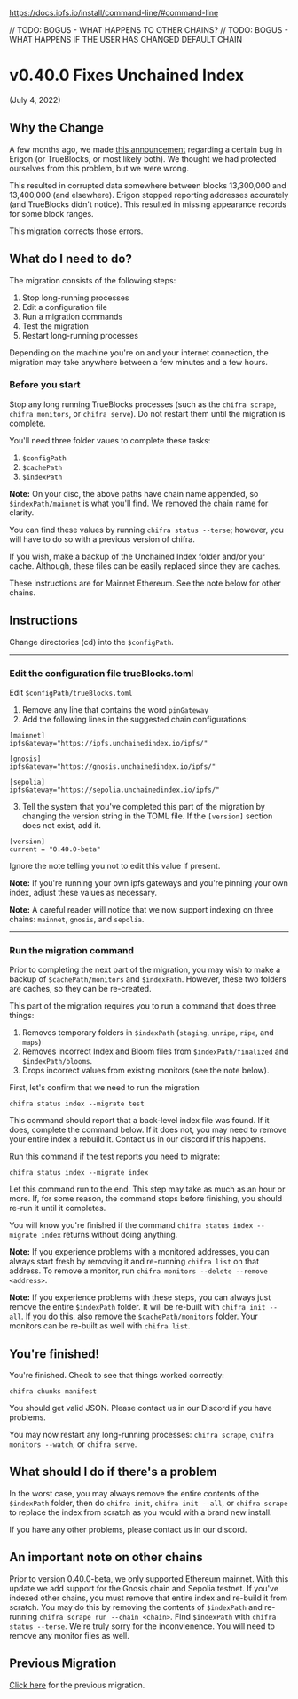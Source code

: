 https://docs.ipfs.io/install/command-line/#command-line



// TODO: BOGUS - WHAT HAPPENS TO OTHER CHAINS?
// TODO: BOGUS - WHAT HAPPENS IF THE USER HAS CHANGED DEFAULT CHAIN

# v0.40.0 Fixes Unchained Index

(July 4, 2022)

## Why the Change

A few months ago, we made [this announcement](https://discord.com/channels/570963863428661248/904527518948806686/955114745369854044) regarding a certain bug in Erigon (or TrueBlocks, or most likely both). We thought we had protected ourselves from this problem, but we were wrong.

This resulted in corrupted data somewhere between blocks 13,300,000 and 13,400,000 (and elsewhere).  Erigon stopped
reporting addresses accurately (and TrueBlocks didn't notice). This resulted in missing appearance records for
some block ranges.

This migration corrects those errors.

## What do I need to do?

The migration consists of the following steps:

1. Stop long-running processes
2. Edit a configuration file
3. Run a migration commands
4. Test the migration
5. Restart long-running processes

Depending on the machine you're on and your internet connection, the migration may take anywhere between a few minutes and a few hours.

### Before you start

Stop any long running TrueBlocks processes (such as the `chifra scrape`, `chifra monitors`, or `chifra serve`). Do not restart them until the migration is complete.

You'll need three folder vaues to complete these tasks:

1. `$configPath`
2. `$cachePath`
3. `$indexPath`

**Note:** On your disc, the above paths have chain name appended, so `$indexPath/mainnet` is what you'll find. We removed the chain name for clarity.

You can find these values by running `chifra status --terse`; however, you will have to do so with a previous version of chifra.

If you wish, make a backup of the Unchained Index folder and/or your cache. Although, these files can be easily replaced since they are caches.

These instructions are for Mainnet Ethereum. See the note below for other chains.

## Instructions

Change directories (cd) into the `$configPath`.

----
### Edit the configuration file trueBlocks.toml

Edit `$configPath/trueBlocks.toml`

1. Remove any line that contains the word `pinGateway`
2. Add the following lines in the suggested chain configurations:

```[toml]
[mainnet]
ipfsGateway="https://ipfs.unchainedindex.io/ipfs/"

[gnosis]
ipfsGateway="https://gnosis.unchainedindex.io/ipfs/"

[sepolia]
ipfsGateway="https://sepolia.unchainedindex.io/ipfs/"
```

3. Tell the system that you've completed this part of the migration by changing the version string in the TOML file. If the `[version]` section does not exist, add it.

```[toml]
[version]
current = "0.40.0-beta"
```

Ignore the note telling you not to edit this value if present.

**Note:** If you're running your own ipfs gateways and you're pinning your own index, adjust these values as necessary.

**Note:** A careful reader will notice that we now support indexing on three chains: `mainnet`, `gnosis`, and `sepolia`.

----
### Run the migration command

Prior to completing the next part of the migration, you may wish to make a backup of `$cachePath/monitors` and `$indexPath`. However, these two folders are caches, so they can be re-created.

This part of the migration requires you to run a command that does three things:

1. Removes temporary folders in `$indexPath` (`staging`, `unripe`, `ripe`, and `maps`)
2. Removes incorrect Index and Bloom files from `$indexPath/finalized` and `$indexPath/blooms`.
3. Drops incorrect values from existing monitors (see the note below).

First, let's confirm that we need to run the migration

```[bash]
chifra status index --migrate test
```

This command should report that a back-level index file was found. If it does, complete the command below. If it does not, you may need to remove your entire index a rebuild it. Contact us in our discord if this happens.

Run this command if the test reports you need to migrate:

```[bash]
chifra status index --migrate index
```

Let this command run to the end. This step may take as much as an hour or more. If, for some reason, the command stops before finishing, you should re-run it until it completes.

You will know you're finished if the command `chifra status index --migrate index` returns without doing anything.

**Note:** If you experience problems with a monitored addresses, you can always start fresh by removing it and re-running `chifra list` on that address. To remove a monitor, run `chifra monitors --delete --remove <address>`. 

**Note:** If you experience problems with these steps, you can always just remove the entire `$indexPath` folder. It will be re-built with `chifra init --all`. If you do this, also remove the `$cachePath/monitors` folder. Your monitors can be re-built as well with `chifra list`.

## You're finished!

You're finished. Check to see that things worked correctly:

```[bash]
chifra chunks manifest
```

You should get valid JSON. Please contact us in our Discord if you have problems.

You may now restart any long-running processes: `chifra scrape`, `chifra monitors --watch`, or `chifra serve`.

## What should I do if there's a problem

In the worst case, you may always remove the entire contents of the `$indexPath` folder, then do `chifra init`, `chifra init --all`, or `chifra scrape` to replace the index from scratch as you would with a brand new install.

If you have any other problems, please contact us in our discord.

## An important note on other chains

Prior to version 0.40.0-beta, we only supported Ethereum mainnet. With this update we add support for the Gnosis chain and Sepolia testnet. If you've indexed other chains, you must remove that entire index and re-build it from scratch. You may do this by removing the contents of `$indexPath` and re-running `chifra scrape run --chain <chain>`. Find `$indexPath` with `chifra status --terse`. We're truly sorry for the inconvienence. You will need to remove any monitor files as well.

## Previous Migration

[Click here](./README-v0.30.0.md) for the previous migration.
